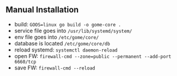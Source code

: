 ## Manual Installation
* build: `GOOS=linux go build -o gome-core .`
* service file goes into `/usr/lib/systemd/system/`
* env file goes into `/etc/gome/core/`
* database is located `/etc/gome/core/db`
* reload systemd: `systemctl daemon-reload`
* open FW: `firewall-cmd --zone=public --permanent --add-port 6660/tcp`
* save FW: `firewall-cmd --reload`